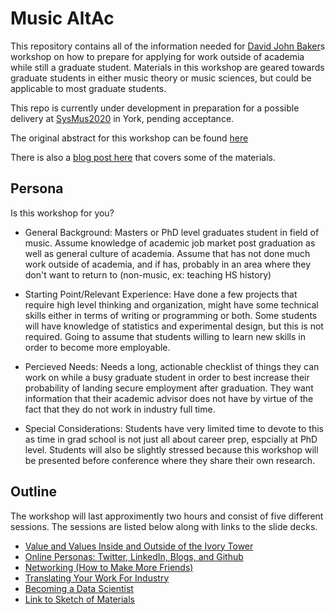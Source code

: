 # Music AltAc

This repository contains all of the information needed for [David John Baker](http://github.com/davidjohnbaker1)s workshop on how to prepare for applying for work outside of academia while still a graduate student.
Materials in this workshop are geared towards graduate students in either music theory or music sciences, but could be applicable to most graduate students.

This repo is currently under development in preparation for a possible delivery at [SysMus2020]() in York, pending acceptance. 

The original abstract for this workshop can be found [here](https://docs.google.com/document/d/1HXHRucgK_h5rUuGephkWAX2yfW5nAPgehZJ4bC7_R4E/edit?usp=sharing)

There is also a [blog post here](https://davidjohnbaker.rbind.io/post/life-after-a-phd-in-systematic-musicology-how-you-might-prepare-for-industry/) that covers some of the materials.

## Persona

Is this workshop for you? 

* General Background:  Masters or PhD level graduates student in field of music. Assume  knowledge of academic job market post graduation as well as general culture  of academia. Assume that has not done much work outside of academia, and if has, probably in an area  where they don't want to return to (non-music, ex: teaching HS history)  

* Starting Point/Relevant Experience: Have done a few projects that require high level  thinking and organization, might have some technical skills either in terms of writing or programming or both. Some students will have knowledge of statistics and experimental design, but this is not required. Going to assume that students willing to learn new skills in order to become more employable.  

* Percieved Needs: Needs a long, actionable checklist of things they can work on while a busy graduate student in order to best increase their probability of landing secure employment after graduation. They want information that their academic advisor does not have by virtue of the fact that they do not work in industry full time. 

* Special Considerations: Students have very limited time to devote to this as time in grad school is not just all about career prep, espcially at PhD level. Students will also be slightly stressed because this workshop will be presented before conference where they share their own research. 

## Outline

The workshop will last approximently two hours and consist of five different sessions.
The sessions are listed below along with links to the slide decks.

* [Value and Values Inside and Outside of the Ivory Tower](https://docs.google.com/presentation/d/1Tf7dqmir1PqC_l1YftaNyK4kWvhgin-RJysxvoG3PsI/edit?usp=sharing)
* [Online Personas: Twitter, LinkedIn, Blogs, and Github](https://docs.google.com/presentation/d/19loURzGxI9_oIrh3nwRhiQJB0FvM3n9EQRDS3EgwtYg/edit?usp=sharing)
* [Networking (How to Make More Friends)](https://docs.google.com/presentation/d/1uODVc9LwcVmEv3iOQVnrXhxhSXIzr87K38pPZGTBTp8/edit?usp=sharing)
* [Translating Your Work For Industry](https://docs.google.com/presentation/d/11CgePHfpk4OwQC2sk66SpoeGfnQXpQHah9kcTg4mpHg/edit?usp=sharing)
* [Becoming a Data Scientist](https://docs.google.com/presentation/d/1W6FAJB71Rz4q0N7Hf_fLH-M9ae0mpg0OsgktIYKapGo/edit?usp=sharing)
* [Link to Sketch of Materials](https://drive.google.com/drive/folders/1_Jy6yYBZKd_OWl904fkinWlqEZVktBuE?usp=sharing)


